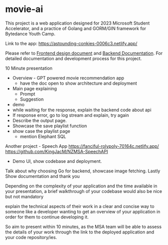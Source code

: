 # movie-ai
 
This project is a web application designed for 2023 Microsoft Student Accelerator, and a practice of Golang and GORM/GIN framework for Bytedance Youth Camp. 

Link to the app: https://astounding-conkies-0006c3.netlify.app/

Please refer to [Frontend design document](/Development_handbook/Frontend_design_document.md) and [Backend Documentation](/Development_handbook/Backend_Documentation.md). For detailed documentation and development process for this project. 

10 Minute presentation
- Overview - GPT powered movie recommendation app
    - have the doc open to show architecture and deployment
- Main page explaining
    - Prompt
    - Suggestion
- demo
- while waiting for the response, explain the backend code about api
- If response error, go to log stream and explain, try again
- Describe the output page.
- Showcase the save playlist function
- show case the playlist page
    - mention Elephant SQL

Another project - Speech App
https://fanciful-rolypoly-70164c.netlify.app/
https://github.com/KingJacM/NZMSA-SpeechAPI
- Demo UI, show codebase and deployment.

Talk about why choosing Go for backend, showcase image fetching.
Lastly Show documentation and thank you

Depending on the complexity of your application and the time available in your presentation, a brief walkthrough of your codebase would also be nice but not mandatory

explain the technical aspects of their work in a clear and concise way to someone like a developer wanting to get an overview of your application in order for them to continue developing it. 

So aim to present within 10 minutes, as the MSA team will be able to assess the details of your work through the link to the deployed application and your code repository/ies.